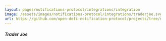 ```yaml
---
layout: pages/notifications-protocol/integrations/integration
image: /assets/images/notifications-protocol/integrations/traderjoe.svg
url: https://github.com/open-defi-notification-protocol/projects/tree/master/traderjoe
---
```


##### Trader Joe
